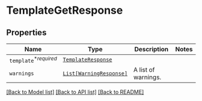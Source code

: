 # TemplateGetResponse



## Properties
Name | Type | Description | Notes
------------ | ------------- | ------------- | -------------
| `template`<sup>*_required_</sup> | [```TemplateResponse```](TemplateResponse.md) |    |  |
| `warnings` | [```List[WarningResponse]```](WarningResponse.md) |  A list of warnings.  |  |

[[Back to Model list]](../README.md#documentation-for-models) [[Back to API list]](../README.md#documentation-for-api-endpoints) [[Back to README]](../README.md)


